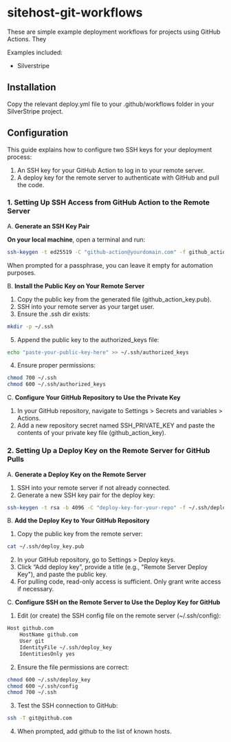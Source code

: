 # sitehost-git-workflows

These are simple example deployment workflows for projects using GitHub Actions. They

Examples included:

- Silverstripe

## Installation

Copy the relevant deploy.yml file to your .github/workflows folder in your SilverStripe project.

## Configuration

This guide explains how to configure two SSH keys for your deployment process:

1. An SSH key for your GitHub Action to log in to your remote server.
2. A deploy key for the remote server to authenticate with GitHub and pull the code.

### 1. Setting Up SSH Access from GitHub Action to the Remote Server

A. **Generate an SSH Key Pair**

**On your local machine**, open a terminal and run:

```bash
ssh-keygen -t ed25519 -C "github-action@yourdomain.com" -f github_action_key
```

When prompted for a passphrase, you can leave it empty for automation purposes.

B. **Install the Public Key on Your Remote Server**

1.  Copy the public key from the generated file (github_action_key.pub).
2.  SSH into your remote server as your target user.
3.  Ensure the .ssh dir exists:

```bash
mkdir -p ~/.ssh
```

5.  Append the public key to the authorized_keys file:

```bash
echo "paste-your-public-key-here" >> ~/.ssh/authorized_keys
```

4.  Ensure proper permissions:

```bash
chmod 700 ~/.ssh
chmod 600 ~/.ssh/authorized_keys
```

C. **Configure Your GitHub Repository to Use the Private Key**

1.  In your GitHub repository, navigate to Settings > Secrets and variables > Actions.
2.  Add a new repository secret named SSH_PRIVATE_KEY and paste the contents of your private key file (github_action_key).

### 2. Setting Up a Deploy Key on the Remote Server for GitHub Pulls

A. **Generate a Deploy Key on the Remote Server**

1.  SSH into your remote server if not already connected.
2.  Generate a new SSH key pair for the deploy key:

```bash
ssh-keygen -t rsa -b 4096 -C "deploy-key-for-your-repo" -f ~/.ssh/deploy_key
```

B. **Add the Deploy Key to Your GitHub Repository**

1. Copy the public key from the remote server:

```bash
cat ~/.ssh/deploy_key.pub
```

2. In your GitHub repository, go to Settings > Deploy keys.
3. Click “Add deploy key”, provide a title (e.g., "Remote Server Deploy Key"), and paste the public key.
4. For pulling code, read-only access is sufficient. Only grant write access if necessary.

C. **Configure SSH on the Remote Server to Use the Deploy Key for GitHub**

1. Edit (or create) the SSH config file on the remote server (~/.ssh/config):

```bash
Host github.com
    HostName github.com
    User git
    IdentityFile ~/.ssh/deploy_key
    IdentitiesOnly yes
```

2. Ensure the file permissions are correct:

```bash
chmod 600 ~/.ssh/deploy_key
chmod 600 ~/.ssh/config
chmod 700 ~/.ssh
```

3. Test the SSH connection to GitHub:

```bash
ssh -T git@github.com
```

4. When prompted, add github to the list of known hosts.
